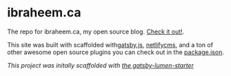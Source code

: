 # ibraheem.ca

The repo for ibraheem.ca, my open source blog. [Check it out!](https://ibraheem.ca/).

This site was built with scaffolded with[gatsby.js](https://www.gatsbyjs.org/), [netlifycms](https://github.com/netlify/netlify-cms), and a ton of other awesome open source plugins you can check out in the [package.json](https://github.com/ibraheemdev/ibraheemca/blob/master/package.json).

*This project was initally scaffolded with [the gatsby-lumen-starter](https://github.com/alxshelepenok/gatsby-starter-lumen)*
